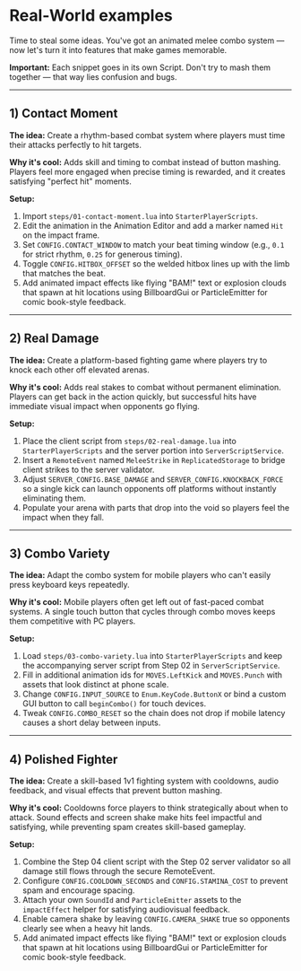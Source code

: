 # Real-World examples

Time to steal some ideas. You've got an animated melee combo system — now let's turn it into features that make games memorable.

**Important:** Each snippet goes in its own Script. Don't try to mash them together — that way lies confusion and bugs.

---

## 1) Contact Moment

**The idea:** Create a rhythm-based combat system where players must time their attacks perfectly to hit targets.

**Why it's cool:** Adds skill and timing to combat instead of button mashing. Players feel more engaged when precise timing is rewarded, and it creates satisfying "perfect hit" moments.

**Setup:**
  1. Import `steps/01-contact-moment.lua` into `StarterPlayerScripts`.
  2. Edit the animation in the Animation Editor and add a marker named `Hit` on the impact frame.
  3. Set `CONFIG.CONTACT_WINDOW` to match your beat timing window (e.g., `0.1` for strict rhythm, `0.25` for generous timing).
  4. Toggle `CONFIG.HITBOX_OFFSET` so the welded hitbox lines up with the limb that matches the beat.
  5. Add animated impact effects like flying "BAM!" text or explosion clouds that spawn at hit locations using BillboardGui or ParticleEmitter for comic book-style feedback.

---

## 2) Real Damage

**The idea:** Create a platform-based fighting game where players try to knock each other off elevated arenas.

**Why it's cool:** Adds real stakes to combat without permanent elimination. Players can get back in the action quickly, but successful hits have immediate visual impact when opponents go flying.

**Setup:**
  1. Place the client script from `steps/02-real-damage.lua` into `StarterPlayerScripts` and the server portion into `ServerScriptService`.
  2. Insert a `RemoteEvent` named `MeleeStrike` in `ReplicatedStorage` to bridge client strikes to the server validator.
  3. Adjust `SERVER_CONFIG.BASE_DAMAGE` and `SERVER_CONFIG.KNOCKBACK_FORCE` so a single kick can launch opponents off platforms without instantly eliminating them.
  4. Populate your arena with parts that drop into the void so players feel the impact when they fall.

---

## 3) Combo Variety

**The idea:** Adapt the combo system for mobile players who can't easily press keyboard keys repeatedly.

**Why it's cool:** Mobile players often get left out of fast-paced combat systems. A single touch button that cycles through combo moves keeps them competitive with PC players.

**Setup:**
  1. Load `steps/03-combo-variety.lua` into `StarterPlayerScripts` and keep the accompanying server script from Step 02 in `ServerScriptService`.
  2. Fill in additional animation ids for `MOVES.LeftKick` and `MOVES.Punch` with assets that look distinct at phone scale.
  3. Change `CONFIG.INPUT_SOURCE` to `Enum.KeyCode.ButtonX` or bind a custom GUI button to call `beginCombo()` for touch devices.
  4. Tweak `CONFIG.COMBO_RESET` so the chain does not drop if mobile latency causes a short delay between inputs.

---

## 4) Polished Fighter

**The idea:** Create a skill-based 1v1 fighting system with cooldowns, audio feedback, and visual effects that prevent button mashing.

**Why it's cool:** Cooldowns force players to think strategically about when to attack. Sound effects and screen shake make hits feel impactful and satisfying, while preventing spam creates skill-based gameplay.

**Setup:**
  1. Combine the Step 04 client script with the Step 02 server validator so all damage still flows through the secure RemoteEvent.
  2. Configure `CONFIG.COOLDOWN_SECONDS` and `CONFIG.STAMINA_COST` to prevent spam and encourage spacing.
  3. Attach your own `SoundId` and `ParticleEmitter` assets to the `impactEffect` helper for satisfying audiovisual feedback.
  4. Enable camera shake by leaving `CONFIG.CAMERA_SHAKE` true so opponents clearly see when a heavy hit lands.
  5. Add animated impact effects like flying "BAM!" text or explosion clouds that spawn at hit locations using BillboardGui or ParticleEmitter for comic book-style feedback.
